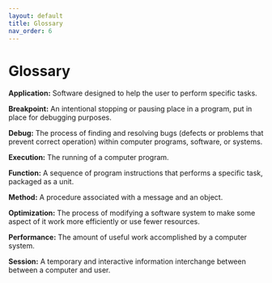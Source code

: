 ```yaml
---
layout: default
title: Glossary
nav_order: 6
---
```


# Glossary

**Application:** Software designed to help the user to perform specific tasks.

**Breakpoint:**  An intentional stopping or pausing place in a program, put in place for debugging purposes.

**Debug:** The process of finding and resolving bugs (defects or problems that prevent correct operation) within computer programs, software, or systems.

**Execution:** The running of a computer program.

**Function:** A sequence of program instructions that performs a specific task, packaged as a unit.

**Method:**  A procedure associated with a message and an object.

**Optimization:** The process of modifying a software system to make some aspect of it work more efficiently or use fewer resources.

**Performance:** The amount of useful work accomplished by a computer system.

**Session:**  A temporary and interactive information interchange between between a computer and user.